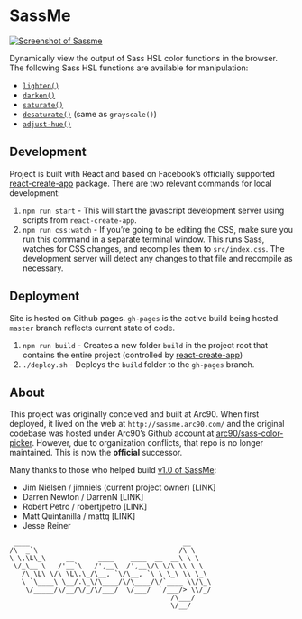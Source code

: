 # SassMe

[![Screenshot of Sassme](https://i.imgur.com/9fPZaaU.png)](http://jim-nielsen.com/sassme/)

Dynamically view the output of Sass HSL color functions in the browser. The following Sass HSL functions are available for manipulation:

- [`lighten()`](http://sass-lang.com/documentation/Sass/Script/Functions.html#lighten-instance_method)
- [`darken()`](http://sass-lang.com/documentation/Sass/Script/Functions.html#darken-instance_method)
- [`saturate()`](http://sass-lang.com/documentation/Sass/Script/Functions.html#saturate-instance_method)
- [`desaturate()`](http://sass-lang.com/documentation/Sass/Script/Functions.html#desaturate-instance_method) (same as `grayscale()`)
- [`adjust-hue()`](http://sass-lang.com/documentation/Sass/Script/Functions.html#adjust_hue-instance_method)

## Development

Project is built with React and based on Facebook’s officially supported [react-create-app](https://github.com/facebookincubator/create-react-app) package. There are two relevant commands for local development:

1. `npm run start` - This will start the javascript development server using scripts from `react-create-app`.
2. `npm run css:watch` - If you’re going to be editing the CSS, make sure you run this command in a separate terminal window. This runs Sass, watches for CSS changes, and recompiles them to `src/index.css`. The development server will detect any changes to that file and recompile as necessary.

## Deployment

Site is hosted on Github pages. `gh-pages` is the active build being hosted. `master` branch reflects current state of code.

1. `npm run build` - Creates a new folder `build` in the project root that contains the entire project (controlled by [react-create-app](https://github.com/facebookincubator/create-react-app))
2. `./deploy.sh` - Deploys the `build` folder to the `gh-pages` branch.

## About

This project was originally conceived and built at Arc90. When first deployed, it lived on the web at `http://sassme.arc90.com/` and the original codebase was hosted under Arc90’s Github account at [arc90/sass-color-picker](https://github.com/arc90/sass-color-picker). However, due to organization conflicts, that repo is no longer maintained. This is now the **official** successor.

Many thanks to those who helped build [v1.0 of SassMe](https://github.com/jimniels/sassme/releases/tag/1.0):

- Jim Nielsen / jimniels (current project owner) [LINK]
- Darren Newton / DarrenN [LINK]
- Robert Petro / robertjpetro [LINK]
- Matt Quintanilla / mattq [LINK]
- Jesse Reiner

```text
 ____                                      __     
/\  _`\                                   /\ \    
\ \,\L\_\     __      ____    ____  __  __\ \ \   
 \/_\__ \   /'__`\   /',__\  /',__\/\ \/\ \\ \ \  
   /\ \L\ \/\ \L\.\_/\__, `\/\__, `\ \ \_\ \\ \_\
   \ `\____\ \__/.\_\/\____/\/\____/\/`____ \\/\_\
    \/_____/\/__/\/_/\/___/  \/___/  `/___/> \\/_/
                                        /\___/    
                                        \/__/     

```
